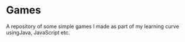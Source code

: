 # Games
A repository of some simple games I made as part of my learning curve usingJava, JavaScript etc.

